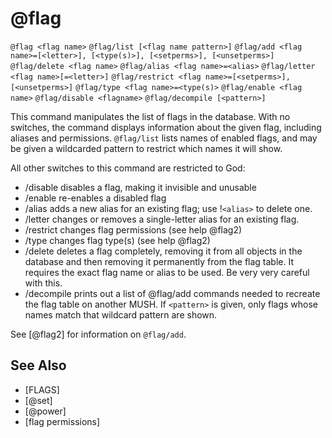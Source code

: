 # @flag
`@flag <flag name>`
`@flag/list [<flag name pattern>]`
`@flag/add <flag name>=[<letter>], [<type(s)>], [<setperms>], [<unsetperms>]`
`@flag/delete <flag name>`
`@flag/alias <flag name>=<alias>`
`@flag/letter <flag name>[=<letter>]`
`@flag/restrict <flag name>=[<setperms>], [<unsetperms>]`
`@flag/type <flag name>=<type(s)>`
`@flag/enable <flag name>`
`@flag/disable <flagname>`
`@flag/decompile [<pattern>]`

This command manipulates the list of flags in the database. With no switches, the command displays information about the given flag, including aliases and permissions. `@flag/list` lists names of enabled flags, and may be given a wildcarded pattern to restrict which names it will show.

All other switches to this command are restricted to God:
- /disable disables a flag, making it invisible and unusable
- /enable re-enables a disabled flag
- /alias adds a new alias for an existing flag; use !`<alias>` to delete one.
- /letter changes or removes a single-letter alias for an existing flag.
- /restrict changes flag permissions (see help @flag2)
- /type changes flag type(s) (see help @flag2)
- /delete deletes a flag completely, removing it from all objects in the database and then removing it permanently from the flag table. It requires the exact flag name or alias to be used. Be very very careful with this.
- /decompile prints out a list of @flag/add commands needed to recreate the flag table on another MUSH. If `<pattern>` is given, only flags whose names match that wildcard pattern are shown.

See [@flag2] for information on `@flag/add`.


## See Also
- [FLAGS]
- [@set]
- [@power]
- [flag permissions]

